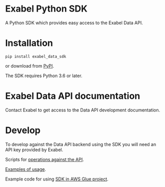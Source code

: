 # Exabel Python SDK

A Python SDK which provides easy access to the Exabel Data API.

# Installation

```
pip install exabel_data_sdk
```

or download from [PyPI](https://pypi.org/project/exabel-data-sdk/). 

The SDK requires Python 3.6 or later.

# Exabel Data API documentation

Contact Exabel to get access to the Data API development documentation.

# Develop

To develop against the Data API backend using the SDK you will need an API key provided by Exabel.

Scripts for [operations against the API](https://github.com/Exabel/python-sdk/tree/main/exabel_data_sdk/scripts).

[Examples of usage](https://github.com/Exabel/python-sdk/tree/main/exabel_data_sdk/examples).

Example code for using [SDK in AWS Glue project](https://github.com/Exabel/aws-glue-sample).
